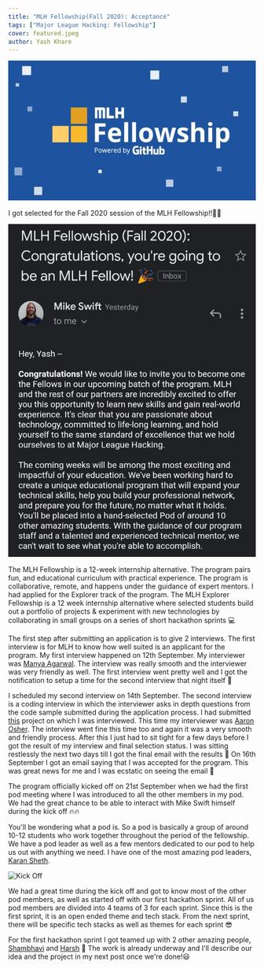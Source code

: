 ```yaml
---
title: "MLH Fellowship(Fall 2020): Acceptance"
tags: ["Major League Hacking: Fellowship"]
cover: featured.jpeg
author: Yash Khare
---
```


<center>

<img src="featured.jpeg" width="720" />

</center>

I got selected for the Fall 2020 session of the MLH Fellowship!!🎉🥳

![Acceptance Email](./selection.jpeg)

The MLH Fellowship is a 12-week internship alternative. The program pairs fun, and educational curriculum with practical experience. The program is collaborative, 
remote, and happens under the guidance of expert mentors. I had applied for the Explorer track of the program. The MLH Explorer Fellowship is a 12 week internship
alternative where selected students build out a portfolio of projects & experiment with new technologies by collaborating in small groups on a series of short hackathon
sprints 💻

The first step after submitting an application is to give 2 interviews. The first interview is for MLH to know how well suited is an applicant for the program. My first 
interview happened on 12th September. My interviewer was [Manya Agarwal](https://twitter.com/manya_ag). The interview was really smooth and the interviewer was very 
friendly as well. The first interview went pretty well and I got the notification to setup a time for the second interview that night itself 🌃

I scheduled my second interview on 14th September. The second interview is a coding interview in which the interviewer asks in depth questions from the code sample
submitted during the application process. I had submitted [this](https://github.com/Fireboltz/Paneeer) project on which I was interviewed. This time my interviewer was
[Aaron Osher](https://twitter.com/aaronosher). The interview went fine this time too and again it was a very smooth and friendly process. After this I just had to sit tight
for a few days before I got the result of my interview and final selection status. I was sitting restlessly the next two days till I got the final email with the results 😬 
On 16th September I got an email saying that I was accepted for the program. This was great news for me and I was ecstatic on seeing the email 🤪

The program officially kicked off on 21st September when we had the first pod meeting where I was introduced to all the other members in my pod. We had the great chance to be
able to interact with Mike Swift himself during the kick off 🔥🔥

You'll be wondering what a pod is. So a pod is basically a group of around 10-12 students who work together throughout the period of the fellowship. We have a pod leader as well 
as a few mentors dedicated to our pod to help us out with anything we need. I have one of the most amazing pod leaders, [Karan Sheth](https://www.linkedin.com/in/kiteretsu).

![Kick Off](./kickoff.png)

We had a great time during the kick off and got to know most of the other pod members, as well as started off with our first hackathon sprint. All of us pod members are
divided into 4 teams of 3 for each sprint. Since this is the first sprint, it is an open ended theme and tech stack. From the next sprint, there will be specific tech stacks as well as 
themes for each sprint 😎

For the first hackathon sprint I got teamed up with 2 other amazing people, [Shambhavi](https://github.com/agg-shambhavi) and [Harsh](https://github.com/HarshCasper) 💯
The work is already underway and I'll describe our idea and the project in my next post once we're done!😃